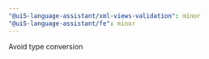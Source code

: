 ```yaml
---
"@ui5-language-assistant/xml-views-validation": minor
"@ui5-language-assistant/fe": minor
---
```


Avoid type conversion
